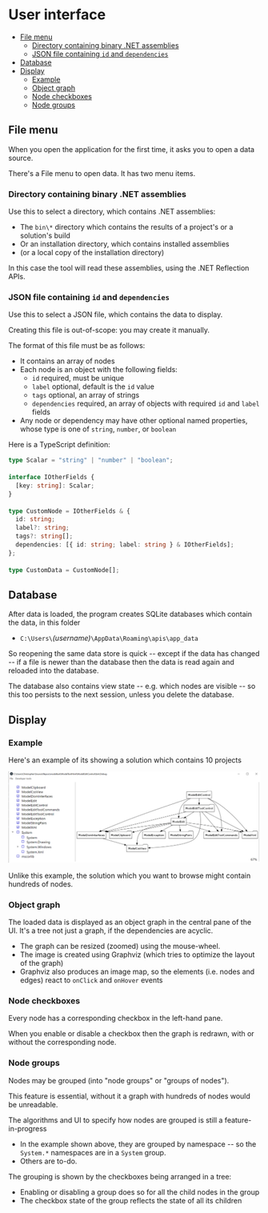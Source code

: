 # User interface

- [File menu](#file-menu)
  - [Directory containing binary .NET assemblies](#directory-containing-binary-net-assemblies)
  - [JSON file containing `id` and `dependencies`](#json-file-containing-id-and-dependencies)
- [Database](#database)
- [Display](#display)
  - [Example](#example)
  - [Object graph](#object-graph)
  - [Node checkboxes](#node-checkboxes)
  - [Node groups](#node-groups)

## File menu

When you open the application for the first time, it asks you to open a data source.

There's a File menu to open data. It has two menu items.

### Directory containing binary .NET assemblies

Use this to select a directory, which contains .NET assemblies:

- The `bin\*` directory which contains the results of a project's or a solution's build
- Or an installation directory, which contains installed assemblies
- (or a local copy of the installation directory)

In this case the tool will read these assemblies, using the .NET Reflection APIs.

### JSON file containing `id` and `dependencies`

Use this to select a JSON file, which contains the data to display.

Creating this file is out-of-scope: you may create it manually.

The format of this file must be as follows:

- It contains an array of nodes
- Each node is an object with the following fields:
  - `id` required, must be unique
  - `label` optional, default is the `id` value
  - `tags` optional, an array of strings
  - `dependencies` required, an array of objects with required `id` and `label` fields
- Any node or dependency may have other optional named properties, whose type is one of `string`, `number`, or `boolean`

Here is a TypeScript definition:

```ts
type Scalar = "string" | "number" | "boolean";

interface IOtherFields {
  [key: string]: Scalar;
}

type CustomNode = IOtherFields & {
  id: string;
  label?: string;
  tags?: string[];
  dependencies: [{ id: string; label: string } & IOtherFields];
};

type CustomData = CustomNode[];
```

## Database

After data is loaded, the program creates SQLite databases which contain the data, in this folder

- `C:\Users\`_(username)_`\AppData\Roaming\apis\app_data`

So reopening the same data store is quick -- except if the data has changed --
if a file is newer than the database then the data is read again and reloaded into the database.

The database also contains view state -- e.g. which nodes are visible --
so this too persists to the next session, unless you delete the database.

## Display

### Example

Here's an example of its showing a solution which contains 10 projects

![Alt text](./screenshots.tiny/Screenshot%202024-01-28%20093001.png)

Unlike this example, the solution which you want to browse might contain hundreds of nodes.

### Object graph

The loaded data is displayed as an object graph in the central pane of the UI.
It's a tree not just a graph, if the dependencies are acyclic.

- The graph can be resized (zoomed) using the mouse-wheel.
- The image is created using Graphviz (which tries to optimize the layout of the graph)
- Graphviz also produces an image map, so the elements (i.e. nodes and edges) react to `onClick` and `onHover` events

### Node checkboxes

Every node has a corresponding checkbox in the left-hand pane.

When you enable or disable a checkbox then the graph is redrawn, with or without the corresponding node.

### Node groups

Nodes may be grouped (into "node groups" or "groups of nodes").

This feature is essential, without it a graph with hundreds of nodes would be unreadable.

The algorithms and UI to specify how nodes are grouped is still a feature-in-progress

- In the example shown above, they are grouped by namespace -- so the `System.*` namespaces are in a `System` group.
- Others are to-do.

The grouping is shown by the checkboxes being arranged in a tree:

- Enabling or disabling a group does so for all the child nodes in the group
- The checkbox state of the group reflects the state of all its children
